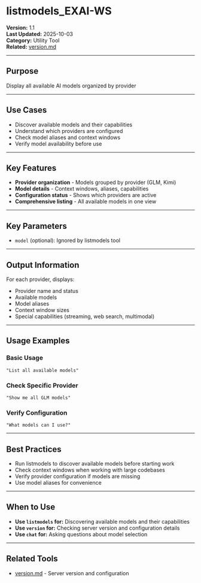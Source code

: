 # listmodels_EXAI-WS

**Version:** 1.1  
**Last Updated:** 2025-10-03  
**Category:** Utility Tool  
**Related:** [version.md](version.md)

---

## Purpose

Display all available AI models organized by provider

---

## Use Cases

- Discover available models and their capabilities
- Understand which providers are configured
- Check model aliases and context windows
- Verify model availability before use

---

## Key Features

- **Provider organization** - Models grouped by provider (GLM, Kimi)
- **Model details** - Context windows, aliases, capabilities
- **Configuration status** - Shows which providers are active
- **Comprehensive listing** - All available models in one view

---

## Key Parameters

- `model` (optional): Ignored by listmodels tool

---

## Output Information

For each provider, displays:
- Provider name and status
- Available models
- Model aliases
- Context window sizes
- Special capabilities (streaming, web search, multimodal)

---

## Usage Examples

### Basic Usage
```
"List all available models"
```

### Check Specific Provider
```
"Show me all GLM models"
```

### Verify Configuration
```
"What models can I use?"
```

---

## Best Practices

- Run listmodels to discover available models before starting work
- Check context windows when working with large codebases
- Verify provider configuration if models are missing
- Use model aliases for convenience

---

## When to Use

- **Use `listmodels` for:** Discovering available models and their capabilities
- **Use `version` for:** Checking server version and configuration details
- **Use `chat` for:** Asking questions about model selection

---

## Related Tools

- [version.md](version.md) - Server version and configuration


